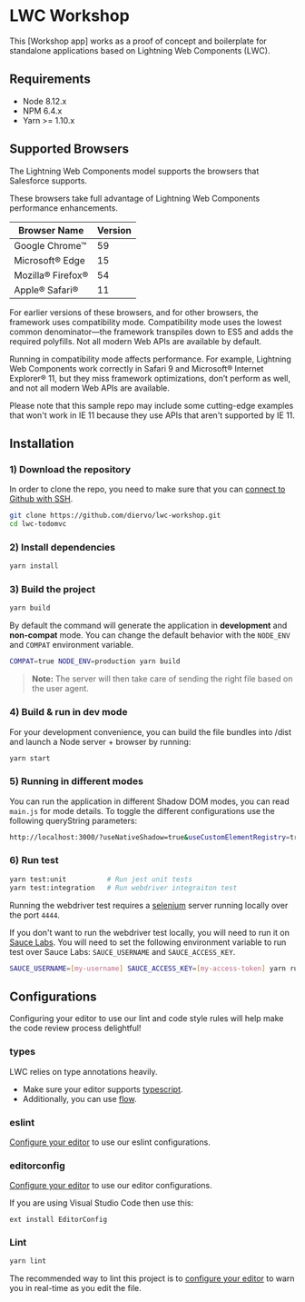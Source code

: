 # LWC Workshop

This [Workshop app] works as a proof of concept and boilerplate for standalone applications based on Lightning Web Components (LWC).

## Requirements

 * Node 8.12.x
 * NPM 6.4.x
 * Yarn >= 1.10.x

## Supported Browsers

The Lightning Web Components model supports the browsers that Salesforce supports.

These browsers take full advantage of Lightning Web Components performance enhancements.

| Browser Name | Version |
 --- | --- |
| Google Chrome™ | 59 |
| Microsoft® Edge | 15 |
| Mozilla® Firefox® | 54 |
| Apple® Safari® | 11 |

For earlier versions of these browsers, and for other browsers, the framework uses compatibility mode. Compatibility mode uses the lowest common denominator—the framework transpiles down to ES5 and adds the required polyfills. Not all modern Web APIs are available by default.

Running in compatibility mode affects performance. For example, Lightning Web Components work correctly in Safari 9 and Microsoft® Internet Explorer® 11, but they miss framework optimizations, don’t perform as well, and not all modern Web APIs are available.

Please note that this sample repo may include some cutting-edge examples that won't work in IE 11 because they use APIs that aren't supported by IE 11.

## Installation

### 1) Download the repository

In order to clone the repo, you need to make sure that you can [connect to Github with SSH](https://help.github.com/enterprise/2.8/user/articles/connecting-to-github-with-ssh/).

```bash
git clone https://github.com/diervo/lwc-workshop.git
cd lwc-todomvc
```

### 2) Install dependencies

```bash
yarn install
```

### 3) Build the project

```bash
yarn build
```

By default the command will generate the application in **development** and **non-compat** mode. You can change the default behavior with the `NODE_ENV` and `COMPAT` environment variable.

```bash
COMPAT=true NODE_ENV=production yarn build
```

> **Note:** The server will then take care of sending the right file based on the user agent.

### 4) Build & run in dev mode

For your development convenience, you can build the file bundles into /dist and launch a Node server + browser by running:

```bash
yarn start
```

### 5) Running in different modes
You can run the application in different Shadow DOM modes, you can read `main.js` for mode details.
To toggle the different configurations use the following queryString parameters:

```bash
http://localhost:3000/?useNativeShadow=true&useCustomElementRegistry=true
```

### 6) Run test

```bash
yarn test:unit          # Run jest unit tests
yarn test:integration   # Run webdriver integraiton test
```

Running the webdriver test requires a [selenium](http://www.seleniumhq.org/) server running locally over the port `4444`.

If you don't want to run the webdriver test locally, you will need to run it on [Sauce Labs](https://saucelabs.com). You will need to set the following environment variable to run test over Sauce Labs: `SAUCE_USERNAME` and `SAUCE_ACCESS_KEY`.

```bash
SAUCE_USERNAME=[my-username] SAUCE_ACCESS_KEY=[my-access-token] yarn run test:integration
```

## Configurations

Configuring your editor to use our lint and code style rules will help make the
code review process delightful!

### types

LWC relies on type annotations heavily.

* Make sure your editor supports [typescript](https://www.typescriptlang.org/).
* Additionally, you can use [flow](https://flowtype.org/).

### eslint

[Configure your editor][eslint-integrations] to use our eslint configurations.

### editorconfig

[Configure your editor][editorconfig-plugins] to use our editor configurations.

If you are using Visual Studio Code then use this:

```
ext install EditorConfig
```

### Lint

```bash
yarn lint
```

The recommended way to lint this project is to [configure your
editor][eslint-integrations] to warn you in real-time as you edit the file.

[eslint-integrations]: http://eslint.org/docs/user-guide/integrations
[editorconfig-plugins]: http://editorconfig.org/#download
